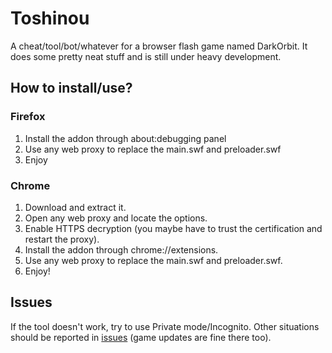 Toshinou
==========
A cheat/tool/bot/whatever for a browser flash game named DarkOrbit.
It does some pretty neat stuff and is still under heavy development.

How to install/use?
----------
### Firefox
1. Install the addon through about:debugging panel
2. Use any web proxy to replace the main.swf and preloader.swf
3. Enjoy

### Chrome
1. Download and extract it.
2. Open any web proxy and locate the options.
3. Enable HTTPS decryption (you maybe have to trust the certification and restart the proxy).
4. Install the addon through chrome://extensions.
5. Use any web proxy to replace the main.swf and preloader.swf.
6. Enjoy!

Issues
----------
If the tool doesn't work, try to use Private mode/Incognito.
Other situations should be reported in [issues](../../issues) (game updates are fine there too).
